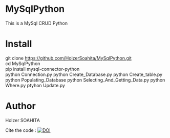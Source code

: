 # MySqlPython

This is a MySql CRUD Python

# Install

git clone https://github.com/HolzerSoahita/MySqlPython.git  
cd MySqlPython  
pip install mysql-connector-python  
python Connection.py
python Create_Database.py
python Create_table.py
python Populating_Database
python Selecting_And_Getting_Data.py
python Where.py
ptyhon Update.py

# Author

Holzer SOAHITA

Cite the code : [![DOI](https://zenodo.org/badge/280661973.svg)](https://zenodo.org/badge/latestdoi/280661973)
